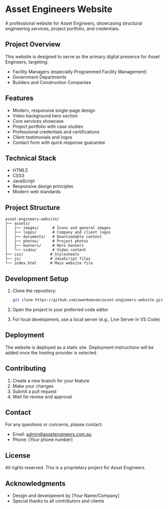 # Asset Engineers Website

A professional website for Asset Engineers, showcasing structural engineering services, project portfolio, and credentials.

## Project Overview

This website is designed to serve as the primary digital presence for Asset Engineers, targeting:
- Facility Managers (especially Programmed Facility Management)
- Government Departments
- Builders and Construction Companies

## Features

- Modern, responsive single-page design
- Video background hero section
- Core services showcase
- Project portfolio with case studies
- Professional credentials and certifications
- Client testimonials and logos
- Contact form with quick response guarantee

## Technical Stack

- HTML5
- CSS3
- JavaScript
- Responsive design principles
- Modern web standards

## Project Structure

```
asset-engineers-website/
├── assets/
│   ├── images/      # Icons and general images
│   ├── logos/       # Company and client logos
│   ├── documents/   # Downloadable content
│   ├── photos/      # Project photos
│   ├── banners/     # Hero banners
│   └── video/       # Video content
├── css/            # Stylesheets
├── js/             # JavaScript files
└── index.html      # Main website file
```

## Development Setup

1. Clone the repository:
   ```bash
   git clone https://github.com/owenkeenan/asset-engineers-website.git
   ```

2. Open the project in your preferred code editor

3. For local development, use a local server (e.g., Live Server in VS Code)

## Deployment

The website is deployed as a static site. Deployment instructions will be added once the hosting provider is selected.

## Contributing

1. Create a new branch for your feature
2. Make your changes
3. Submit a pull request
4. Wait for review and approval

## Contact

For any questions or concerns, please contact:
- Email: admin@assetengineers.com.au
- Phone: [Your phone number]

## License

All rights reserved. This is a proprietary project for Asset Engineers.

## Acknowledgments

- Design and development by [Your Name/Company]
- Special thanks to all contributors and clients 
